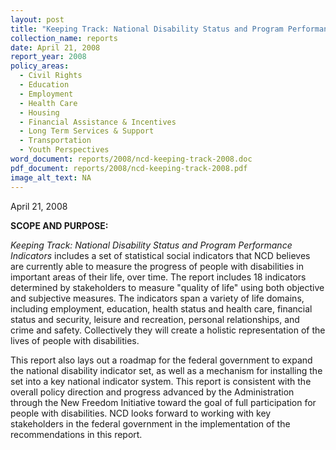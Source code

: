 ```yaml
---
layout: post
title: "Keeping Track: National Disability Status and Program Performance Indicators"
collection_name: reports
date: April 21, 2008
report_year: 2008
policy_areas:
  - Civil Rights
  - Education
  - Employment
  - Health Care
  - Housing
  - Financial Assistance & Incentives
  - Long Term Services & Support
  - Transportation
  - Youth Perspectives
word_document: reports/2008/ncd-keeping-track-2008.doc
pdf_document: reports/2008/ncd-keeping-track-2008.pdf
image_alt_text: NA
---
```

April 21, 2008

**S﻿COPE AND PURPOSE:**

*Keeping Track: National Disability Status and Program Performance Indicators* includes a set of statistical social indicators that NCD believes are currently able to measure the progress of people with disabilities in important areas of their life, over time. The report includes 18 indicators determined by stakeholders to measure "quality of life" using both objective and subjective measures. The indicators span a variety of life domains, including employment, education, health status and health care, financial status and security, leisure and recreation, personal relationships, and crime and safety. Collectively they will create a holistic representation of the lives of people with disabilities.

This report also lays out a roadmap for the federal government to expand the national disability indicator set, as well as a mechanism for installing the set into a key national indicator system. This report is consistent with the overall policy direction and progress advanced by the Administration through the New Freedom Initiative toward the goal of full participation for people with disabilities. NCD looks forward to working with key stakeholders in the federal government in the implementation of the recommendations in this report.